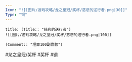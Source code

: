 ```yaml
---
Icon: "![[图片/游戏攻略/龙之皇冠/奖杯/慈悲的送行者.png|30]]"
Type: "铜"
---
```

```ad-common-bronze-trophy
title: (Title:: "慈悲的送行者")
![[图片/游戏攻略/龙之皇冠/奖杯/慈悲的送行者.png|100]]

(Comment:: "埋葬100副骨骸")
```

#龙之皇冠/奖杯 #奖杯 #铜
